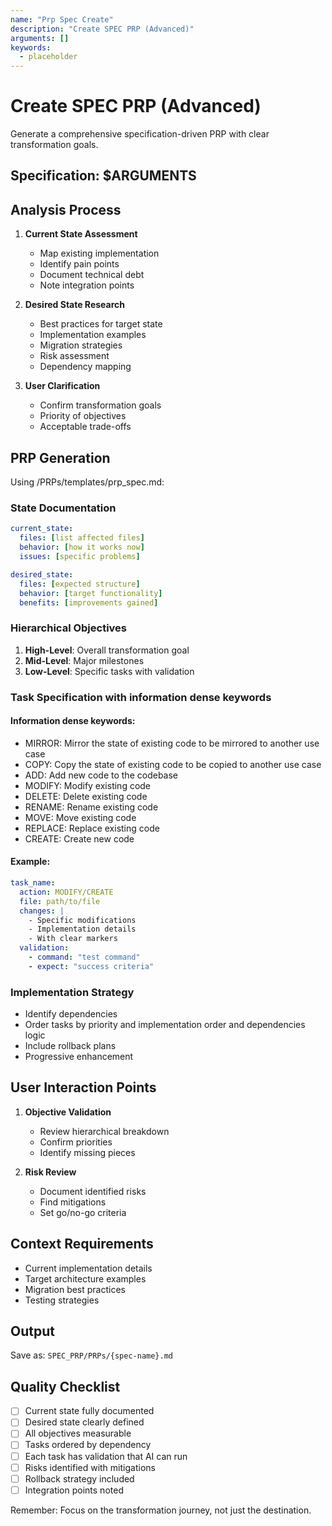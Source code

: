 ```yaml
---
name: "Prp Spec Create"
description: "Create SPEC PRP (Advanced)"
arguments: []
keywords:
  - placeholder
---
```


# Create SPEC PRP (Advanced)

Generate a comprehensive specification-driven PRP with clear transformation goals.

## Specification: $ARGUMENTS

## Analysis Process

1. **Current State Assessment**
   - Map existing implementation
   - Identify pain points
   - Document technical debt
   - Note integration points

2. **Desired State Research**
   - Best practices for target state
   - Implementation examples
   - Migration strategies
   - Risk assessment
   - Dependency mapping

3. **User Clarification**
   - Confirm transformation goals
   - Priority of objectives
   - Acceptable trade-offs

## PRP Generation

Using /PRPs/templates/prp_spec.md:

### State Documentation

```yaml
current_state:
  files: [list affected files]
  behavior: [how it works now]
  issues: [specific problems]

desired_state:
  files: [expected structure]
  behavior: [target functionality]
  benefits: [improvements gained]
```

### Hierarchical Objectives

1. **High-Level**: Overall transformation goal
2. **Mid-Level**: Major milestones
3. **Low-Level**: Specific tasks with validation

### Task Specification with information dense keywords

#### Information dense keywords:

- MIRROR: Mirror the state of existing code to be mirrored to another use case
- COPY: Copy the state of existing code to be copied to another use case
- ADD: Add new code to the codebase
- MODIFY: Modify existing code
- DELETE: Delete existing code
- RENAME: Rename existing code
- MOVE: Move existing code
- REPLACE: Replace existing code
- CREATE: Create new code

#### Example:

```yaml
task_name:
  action: MODIFY/CREATE
  file: path/to/file
  changes: |
    - Specific modifications
    - Implementation details
    - With clear markers
  validation:
    - command: "test command"
    - expect: "success criteria"
```

### Implementation Strategy

- Identify dependencies
- Order tasks by priority and implementation order and dependencies logic
- Include rollback plans
- Progressive enhancement

## User Interaction Points

1. **Objective Validation**
   - Review hierarchical breakdown
   - Confirm priorities
   - Identify missing pieces

2. **Risk Review**
   - Document identified risks
   - Find mitigations
   - Set go/no-go criteria

## Context Requirements

- Current implementation details
- Target architecture examples
- Migration best practices
- Testing strategies

## Output

Save as: `SPEC_PRP/PRPs/{spec-name}.md`

## Quality Checklist

- [ ] Current state fully documented
- [ ] Desired state clearly defined
- [ ] All objectives measurable
- [ ] Tasks ordered by dependency
- [ ] Each task has validation that AI can run
- [ ] Risks identified with mitigations
- [ ] Rollback strategy included
- [ ] Integration points noted

Remember: Focus on the transformation journey, not just the destination.
